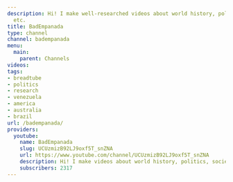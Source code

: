 ```yaml
---
description: Hi! I make well-researched videos about world history, politics, society,
  etc.
title: BadEmpanada
type: channel
channel: badempanada
menu:
  main:
    parent: Channels
videos:
tags:
- breadtube
- politics
- research
- venezuela
- america
- australia
- brazil
url: /badempanada/
providers:
  youtube:
    name: BadEmpanada
    slug: UCUzmizB92LJ9oxf5T_snZNA
    url: https://www.youtube.com/channel/UCUzmizB92LJ9oxf5T_snZNA
    description: Hi! I make videos about world history, politics, society, etc.
    subscribers: 2317
---
```

